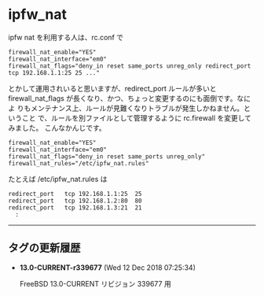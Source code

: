 # ipfw_nat

ipfw nat を利用する人は、rc.conf で

	firewall_nat_enable="YES"
	firewall_nat_interface="em0"
	firewall_nat_flags="deny_in reset same_ports unreg_only redirect_port tcp 192.168.1.1:25 25 ..."

とかして運用されいると思いますが、redirect_port ルールが多いと
firewall_nat_flags が長くなり、かつ、ちょっと変更するのにも面倒です。なによ
りもメンテナンス上、ルールが見難くなりトラブルが発生しかねません。ということ
で、ルールを別ファイルとして管理するように rc.firewall を変更してみました。
こんなかんじです。

	firewall_nat_enable="YES"
	firewall_nat_interface="em0"
	firewall_nat_flags="deny_in reset same_ports unreg_only"
	firewall_nat_rules="/etc/ipfw_nat.rules"

たとえば /etc/ipfw_nat.rules は

	redirect_port	tcp 192.168.1.1:25	25
	redirect_port	tcp 192.168.1.2:80	80
	redirect_port	tcp 192.168.1.3:21	21
	  :

---

## タグの更新履歴

* **13.0-CURRENT-r339677** (Wed 12 Dec 2018 07:25:34)

	FreeBSD 13.0-CURRENT リビジョン 339677 用
